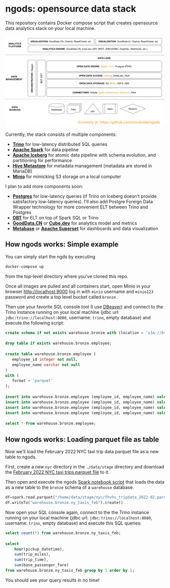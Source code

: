 
# ngods: opensource data stack
This repository contains Docker compose script that creates opensource data analytics stack on your local machine.  

![ngods architecture](https://raw.githubusercontent.com/zsvoboda/ngods/main/img/ngods.png)

Currently, the stack consists of multiple components: 

- [**Trino**](https://trino.io/) for low-latency distributed SQL queries 
- [**Apache Spark**](https://spark.apache.org/) for data pipeline
- [**Apache Iceberg**](https://iceberg.apache.org/) for atomic data pipeline with schema evolution, and partitioning for performance 
- [**Hive Metastore**](https://cwiki.apache.org/confluence/display/hive/design#Design-Metastore) for metadata management (metadata are stored in MariaDB)
- [**Minio**](https://min.io/) for mimicking S3 storage on a local computer

I plan to add more components soon: 

- [**Postgres**](https://www.postgresql.org/) for low-latency queries (if Trino on Iceberg doesn't provide satisfactory low-latency queries). I'll also add Postgre Foreign Data Wrapper technology for more convenient ELT between Trino and Postgres
- [**DBT**](https://www.getdbt.com/) for ELT on top of Spark SQL or Trino
- [**GoodData.CN**](https://www.gooddata.com/developers/cloud-native/) or [**Cube.dev**](https://cube.dev/) for analytics model and metrics 
- [**Metabase**](https://www.metabase.com/) or [**Apache Superset**](https://superset.apache.org/) for dashboards and data visualization

## How ngods works: Simple example
You can simply start the ngds by executing 

```bash
docker-compose up
```

from the top-level directory where you've cloned this repo. 

Once all images are pulled and all containers start, open Minio in your browser [http://localhost:9000](http://localhost:9000) log in with ```minio``` username and  ```minio123``` password and create a top level bucket called ```bronze``` .

Then use your favorite SQL console tool (I use [DBeaver](https://dbeaver.io/)) and connect to the Trino instance running on your local machine (jdbc url: ```jdbc:trino://localhost:8080```, username: ```trino```, empty database) and execute the following script:

```sql
create schema if not exists warehouse.bronze with (location = 's3a://bronze/');

drop table if exists warehouse.bronze.employee;

create table warehouse.bronze.employee (
   employee_id integer not null,
   employee_name varchar not null
)
with (
   format = 'parquet'
);

insert into warehouse.bronze.employee (employee_id, employee_name) values (1, 'john doe');
insert into warehouse.bronze.employee (employee_id, employee_name) values (2, 'jane doe');
insert into warehouse.bronze.employee (employee_id, employee_name) values (3, 'joe doe');
insert into warehouse.bronze.employee (employee_id, employee_name) values (4, 'james doe');

select * from warehouse.bronze.employee;
```

## How ngods works: Loading parquet file as table
Now we'll load the February 2022 NYC taxi trip data parquet file as a new table to ngods.

First, create a new ```nyc``` directory in the ```./data/stage``` directory and download the [February 2022 NYC taxi trips parquet file](https://s3.amazonaws.com/nyc-tlc/trip%20data/fhvhv_tripdata_2022-02.parquet) to it.

Then open and execute the ngods [Spark notebook script](http://localhost:8888/notebooks/notebooks/spark.nyc.taxti.example.ipynb) that loads the data as a new table to the ```bronze``` schema of a ```warehouse``` database.

```python
df=spark.read.parquet("/home/data/stage/nyc/fhvhv_tripdata_2022-02.parquet")
df.writeTo("warehouse.bronze.ny_taxis_feb").create()
```

Now open your SQL console again, connect to the the Trino instance running on your local machine (jdbc url: ```jdbc:trino://localhost:8080```, username: ```trino```, empty database) and execute this SQL queries:

```sql
select count(*) from warehouse.bronze.ny_taxis_feb;

select 
	hour(pickup_datetime),
	sum(trip_miles),
	sum(trip_time),
	sum(base_passenger_fare)
from warehouse.bronze.ny_taxis_feb group by 1 order by 1;
```

You should see your query results in no time!